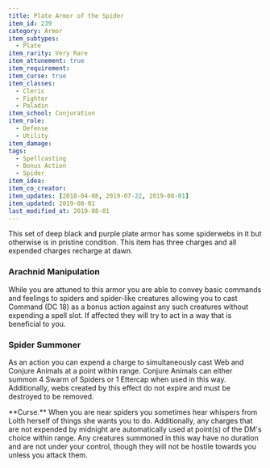 ```yaml
---
title: Plate Armor of the Spider
item_id: 239
category: Armor
item_subtypes:
  - Plate
item_rarity: Very Rare
item_attunement: true
item_requirement:
item_curse: true
item_classes:
  - Cleric
  - Fighter
  - Paladin
item_school: Conjuration
item_role: 
  - Defense
  - Utility
item_damage:
tags:
  - Spellcasting
  - Bonus Action
  - Spider
item_idea:
item_co_creator:
item_updates: [2018-04-08, 2019-07-22, 2019-08-01]
item_updated: 2019-08-01
last_modified_at: 2019-08-01
---
```


This set of deep black and purple plate armor has some spiderwebs in it but otherwise is in pristine condition. This item has three charges and all expended charges recharge at dawn.

### Arachnid Manipulation
While you are attuned to this armor you are able to convey basic commands and feelings to spiders and spider-like creatures allowing you to cast <magic-spell>Command</magic-spell> (DC 18) as a bonus action against any such creatures without expending a spell slot. If affected they will try to act in a way that is beneficial to you.

### Spider Summoner
As an action you can expend a charge to simultaneously cast <magic-spell>Web</magic-spell> and <magic-spell>Conjure Animals</magic-spell> at a point within range. Conjure Animals can either summon 4 Swarm of Spiders or 1 Ettercap when used in this way. Additionally, webs created by this effect do not expire and must be destroyed to be removed.

<section id="curse">
**Curse.** When you are near spiders you sometimes hear whispers from Lolth herself of things she wants you to do. Additionally, any charges that are not expended by midnight are automatically used at point(s) of the DM's choice within range. Any creatures summoned in this way have no duration and are not under your control, though they will not be hostile towards you unless you attack them.
</section>